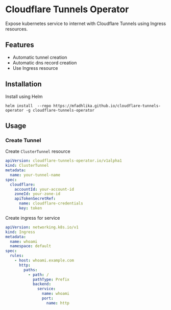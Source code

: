 # Cloudflare Tunnels Operator

Expose kubernetes service to internet with Cloudflare Tunnels using Ingress resources.

## Features

- Automatic tunnel creation
- Automatic dns record creation
- Use Ingress resource

## Installation

Install using Helm

```shell
helm install  --repo https://mfadhlika.github.io/cloudflare-tunnels-operator -g cloudflare-tunnels-operator
```

## Usage

### Create Tunnel

Create `ClusterTunnel` resource

```yaml
apiVersion: cloudflare-tunnels-operator.io/v1alpha1
kind: ClusterTunnel
metadata:
  name: your-tunnel-name
spec:
  cloudflare:
    accountId: your-account-id
    zoneId: your-zone-id
    apiTokenSecretRef:
      name: cloudflare-credentials
      key: token
```

Create ingress for service

```yaml
apiVersion: networking.k8s.io/v1
kind: Ingress
metadata:
  name: whoami
  namespace: default
spec:
  rules:
    - host: whoami.example.com
      http:
        paths:
          - path: /
            pathType: Prefix
            backend:
              service:
                name: whoami
                port:
                  name: http
```
